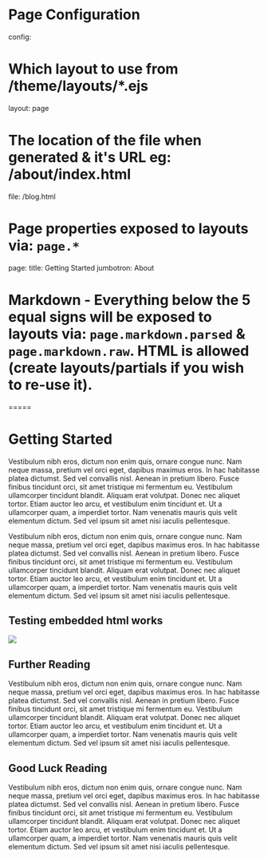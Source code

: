 
# Page Configuration
config: 
  # Which layout to use from /theme/layouts/*.ejs
  layout: page
  # The location of the file when generated & it's URL eg: /about/index.html
  file: /blog.html

# Page properties exposed to layouts via: `page.*`
page: 
  title: Getting Started
  jumbotron: About

# Markdown - Everything below the 5 equal signs will be exposed to layouts via: `page.markdown.parsed` & `page.markdown.raw`. HTML is allowed (create layouts/partials if you wish to re-use it).

=====

# Getting Started

Vestibulum nibh eros, dictum non enim quis, ornare congue nunc. Nam neque massa, pretium vel orci eget, dapibus maximus eros. In hac habitasse platea dictumst. Sed vel convallis nisl. Aenean in pretium libero. Fusce finibus tincidunt orci, sit amet tristique mi fermentum eu. Vestibulum ullamcorper tincidunt blandit. Aliquam erat volutpat. Donec nec aliquet tortor. Etiam auctor leo arcu, et vestibulum enim tincidunt et. Ut a ullamcorper quam, a imperdiet tortor. Nam venenatis mauris quis velit elementum dictum. Sed vel ipsum sit amet nisi iaculis pellentesque.

Vestibulum nibh eros, dictum non enim quis, ornare congue nunc. Nam neque massa, pretium vel orci eget, dapibus maximus eros. In hac habitasse platea dictumst. Sed vel convallis nisl. Aenean in pretium libero. Fusce finibus tincidunt orci, sit amet tristique mi fermentum eu. Vestibulum ullamcorper tincidunt blandit. Aliquam erat volutpat. Donec nec aliquet tortor. Etiam auctor leo arcu, et vestibulum enim tincidunt et. Ut a ullamcorper quam, a imperdiet tortor. Nam venenatis mauris quis velit elementum dictum. Sed vel ipsum sit amet nisi iaculis pellentesque.

## Testing embedded html works

<img src='assets/images/github.png' />

## Further Reading

Vestibulum nibh eros, dictum non enim quis, ornare congue nunc. Nam neque massa, pretium vel orci eget, dapibus maximus eros. In hac habitasse platea dictumst. Sed vel convallis nisl. Aenean in pretium libero. Fusce finibus tincidunt orci, sit amet tristique mi fermentum eu. Vestibulum ullamcorper tincidunt blandit. Aliquam erat volutpat. Donec nec aliquet tortor. Etiam auctor leo arcu, et vestibulum enim tincidunt et. Ut a ullamcorper quam, a imperdiet tortor. Nam venenatis mauris quis velit elementum dictum. Sed vel ipsum sit amet nisi iaculis pellentesque.

## Good Luck Reading

Vestibulum nibh eros, dictum non enim quis, ornare congue nunc. Nam neque massa, pretium vel orci eget, dapibus maximus eros. In hac habitasse platea dictumst. Sed vel convallis nisl. Aenean in pretium libero. Fusce finibus tincidunt orci, sit amet tristique mi fermentum eu. Vestibulum ullamcorper tincidunt blandit. Aliquam erat volutpat. Donec nec aliquet tortor. Etiam auctor leo arcu, et vestibulum enim tincidunt et. Ut a ullamcorper quam, a imperdiet tortor. Nam venenatis mauris quis velit elementum dictum. Sed vel ipsum sit amet nisi iaculis pellentesque.